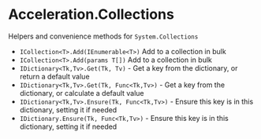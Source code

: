 # Acceleration.Collections

Helpers and convenience methods for `System.Collections`

* `ICollection<T>.Add(IEnumerable<T>)` Add to a collection in bulk
* `ICollection<T>.Add(params T[])` Add to a collection in bulk
* `IDictionary<Tk,Tv>.Get(Tk, Tv)` - Get a key from the
  dictionary, or return a default value
* `IDictionary<Tk,Tv>.Get(Tk, Func<Tk,Tv>)` - Get a key from the
  dictionary, or calculate a default value
* `IDictionary<Tk,Tv>.Ensure(Tk, Func<Tk,Tv>)` - Ensure this key is in
  this dictionary, setting it if needed
* `IDictionary.Ensure(Tk, Func<Tk,Tv>)` - Ensure this key is in
  this dictionary, setting it if needed
